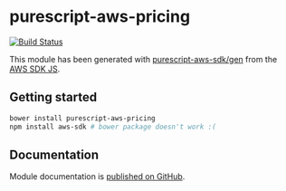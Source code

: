 # purescript-aws-pricing

[![Build Status](https://app.wercker.com/status/5909b9e96d1080804b17a28f72f87b6b/s/master)](https://app.wercker.com/project/byKey/5909b9e96d1080804b17a28f72f87b6b)

This module has been generated with [purescript-aws-sdk/gen](https://github.com/purescript-aws-sdk/gen) from the [AWS SDK JS](https://github.com/aws/aws-sdk-js).

## Getting started

```sh
bower install purescript-aws-pricing
npm install aws-sdk # bower package doesn't work :(
```

## Documentation

Module documentation is [published on GitHub](https://github.com/purescript-aws-sdk/purescript-aws-pricing/tree/master/docs).

